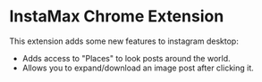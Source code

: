 # InstaMax Chrome Extension

This extension adds some new features to instagram desktop:
- Adds access to "Places" to look posts around the world.
- Allows you to expand/download an image post after clicking it.